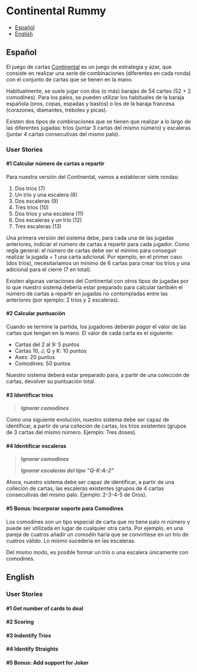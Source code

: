 # Continental Rummy

- [Español](#espa%c3%b1ol)
- [English](#english)

## Español

El juego de cartas [Continental][continental-es] es un juego de estrategia y azar, que consiste en realizar una serie de combinaciones (diferentes en cada ronda) con el conjunto de cartas que se tienen en la mano.

Habitualmente, se suele jugar con dos (o más) barajas de 54 cartas (52 + 2 comodines). Para los palos, se pueden utilizar los habituales de la baraja española (oros, copas, espadas y bastos) o los de la baraja francesa (corazones, diamantes, tréboles y picas).

Existen dos tipos de combinaciones que se tienen que realizar a lo largo de las diferentes jugadas: tríos (juntar 3 cartas del mismo número) y escaleras (juntar 4 cartas consecutivas del mismo palo).

### User Stories

#### #1 Calcular número de cartas a repartir

Para nuestra versión del Continental, vamos a establecer siete rondas:

1. Dos tríos (7)
2. Un trío y una escalera (8)
3. Dos escaleras (9)
4. Tres tríos (10)
5. Dos tríos y una escalera (11)
6. Dos escaleras y un trío (12)
7. Tres escaleras (13)

Una primera versión del sistema debe, para cada una de las jugadas anteriores, indiciar el número de cartas a repartir para cada jugador. Como regla general: el número de cartas debe ser el mínimo para conseguir realizar la jugada + 1 una carta adicional. Por ejemplo, en el primer caso (dos tríos), necesitaríamos un mínimo de 6 cartas para crear los tríos y una adicional para el cierre (7 en total).

Existen algunas variaciones del Continental con otros tipos de jugadas por lo que nuestro sistema debería estar preparado para calcular también el número de cartas a repartir en jugadas no contempladas entre las anteriores (por ejemplo: 2 tríos y 2 escaleras).

#### #2 Calcular puntuación

Cuando se termine la partida, los jugadores deberán _pagar_ el valor de las cartas que tengan en la mano. El valor de cada carta es el siguiente:

- Cartas del 2 al 9: 5 puntos
- Cartas 10, J, Q y K: 10 puntos
- Ases: 20 puntos
- Comodines: 50 puntos

Nuestro sistema deberá estar preparado para, a partir de una colección de cartas, devolver su puntuación total.

#### #3 Identificar tríos

> **_Ignorar comodines_**

Como una siguiente evolución, nuestro sistema debe ser capaz de identificar, a partir de una colleción de cartas, los tríos existentes (grupos de 3 cartas del mismo número. Ejemplo: Tres doses).

#### #4 Identificar escaleras

> **_Ignorar comodines_**
>
> **_Ignorar escaleras del tipo "Q-K-A-2"_**

Ahora, nuestro sistema debe ser capaz de identificar, a partir de una colleción de cartas, las escaleras existentes (grupos de 4 cartas consecutivas del mismo palo. Ejemplo: 2-3-4-5 de Oros).

#### #5 Bonus: Incorporar soporte para Comodines

Los comodines son un tipo especial de carta que no tiene palo ni número y puede ser utilizada en lugar de cualquier otra carta. Por ejemplo, en una pareja de cuatros añadir un comodín haría que se convirtiese en un trío de cuatros válido. Lo mismo sucedería en las escaleras.

Del mismo modo, es posible formar un trío o una escalera únicamente con comodines.

## English

### User Stories

#### #1 Get number of cards to deal

#### #2 Scoring

#### #3 Indentify Trios

#### #4 Identify Straights

#### #5 Bonus: Add support for Joker

[continental-es]: https://es.wikipedia.org/wiki/Continental_(juego)
